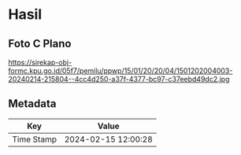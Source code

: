 # Hasil

## Foto C Plano

https://sirekap-obj-formc.kpu.go.id/05f7/pemilu/ppwp/15/01/20/20/04/1501202004003-20240214-215804--4cc4d250-a37f-4377-bc97-c37eebd49dc2.jpg


## Metadata

| Key        | Value               |
| ---------- | ------------------- |
| Time Stamp | 2024-02-15 12:00:28 |



